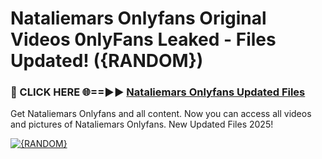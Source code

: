# Nataliemars Onlyfans Original Videos 0nlyFans Leaked - Files Updated! ({RANDOM})

<h3>🔴 CLICK HERE 🌐==►► <a href="https://betterlinks.top/A2PfLJ" rel="nofollow">Nataliemars Onlyfans Updated Files</a></h3>

Get Nataliemars Onlyfans and all content. Now you can access all videos and pictures of Nataliemars Onlyfans. New Updated Files 2025!

[![{RANDOM}](https://i.imgur.com/ppqm5kG.gif)](https://betterlinks.top/A2PfLJ)